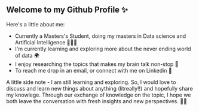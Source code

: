 ## Welcome to my Github Profile ✨
Here's a little about me:

- Currently a Masters's Student, doing my masters in Data science and Artificial Intelligence 👩🏼‍💻
- I'm currently learning and exploring more about the never ending world of data 🌍
- I enjoy researching the topics that makes my brain talk non-stop 🧠
- To reach me drop in an email, or connect with me on Linkedin 👥

A little side note - I am still learning and exploring. So, I would love to discuss and learn new things about anything (litreally!!) and hopefully share my knowlege. Through our exchange of knowledge on the topic, I hope we both leave the conversation with fresh insights and new perspectives. 💃🏻


